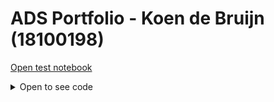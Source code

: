 # ADS Portfolio - Koen de Bruijn (18100198)

[Open test notebook](https://github.com/koendebruijn/ads-portfolio/blob/main/notebooks/test.ipynb)

<details>
<summary>Open to see code</summary>
<p>

Here is the code

```py
print("Hello World")
```

</p>
</details>

